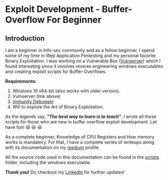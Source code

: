 <h1>Exploit Development - Buffer-Overflow For Beginner </h1>
<h2> Introduction </h2>

I am a beginner in Info-sec community and as a fellow beginner, I spend some of my time in Wep Application Pentesting and my personal favorite Binary Exploitation.
I was working on a Vulnerable Box ([Vulnserver](https://thegreycorner.com/vulnserver.html)) which I found interesting since it involves reverse engineering windows executables and creating exploit scripts for Buffer-Overflows.

**Requirements:**
1. Windows 10 x64-bit (also works with older version).
2. Vulnserver (link above)
3. [Immunity Debugger](https://debugger.immunityinc.com/ID_register.py)
4. Will to explore the Art of Binary Exploitation.

As the legends say, ***"The best way to learn is to teach"***, I wrote all these scripts for those who are new in buffer overflow exploit development. Let have fun! 😃 😃 😃

As a complete beginner, Knowledge of CPU Registers and How memory works is mandatory. For that, I have a complete series of writeups along with its documentation on my [medium](https://medium.com/@tejas.kand.45) profile.

All the source code used in this documentation can be found in the [scripts](/scripts/) folder, including the windows executable.

**Thank you!**
Do checkout my [LinkedIn](https://www.linkedin.com/in/tejas-kand) for further updates!
